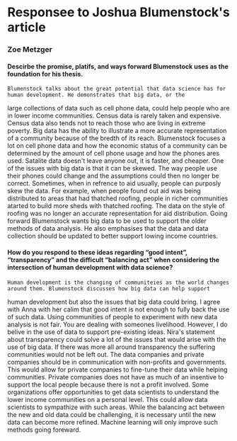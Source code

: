 # Responsee to Joshua Blumenstock's article
### Zoe Metzger

#### Descirbe the promise, platifs, and ways forward Blumenstock uses as the foundation for his thesis. 
	Blumenstock talks about the great potential that data science has for human development. He demonstrates that big data, or the 
large collections of data such as cell phone data, could help people who are in lower income communities. Census data is rarely taken and 
expensive. Census data also tends not to reach those who are living in extreme poverty. Big data has the ability to illustrate a more 
accurate representation of a community because of the bredth of its reach. Blumenstock focuses a lot on cell phone data and how the 
economic status of a community can be determined by the amount of cell phone usage and how the phones ares used. Satalite data doesn't 
leave anyone out, it is faster, and cheaper. One of the issues with big data is that it can be skewed. The way people use their phones 
could change and the assumptions could then no longer be correct. Sometimes, when in refrence to aid usually, people can purposly skew the 
data. For example, when people found out aid was being distributed to areas that had thatched roofing, people in richer communities atarted 
to build more sheds with thatched roofing. The data on the style of roofing was no longer an accurate representation for aid distribution. 
Going forward Blumenstock wants big data to be used to support the older methods of data analysis. He also emphasises that the data and 
data collection should be updated to better support lowing income countries. 

#### How do you respond to these ideas regarding “good intent”, “transparency” and the difficult “balancing act” when considering the intersection of human development with data science?
    Human development is the changing of communiteies as the world changes around them. Blumenstock discusses how big data can help support 
human development but also the issues that big data could bring. I agree with Anna with her calim that good intent is not enough to fully 
back the use of such data. Using communities of people to experiment with new data analysis is not fair. You are dealing with someones 
livelihood. However, I do belive in the use of data to support pre-existing ideas. Nira's statement about transparency could solve a lot of 
the issues that would arise with the use of big data. If there was more all around transparency the suffering communities would not be left 
out. The data companies and private companies should be in communication with non-profits and governments. This would allow for private 
companies to fine-tune their data while helping communities. Private companies does not have as much of an insentive to support the local 
people because there is not a profit involved. Some organizations offer opportunities to get data scientists to understand the lower income 
communities on a personal level. This could allow data scientists to sympathize with such areas. While the balancing act between the new 
and old data could be challenging, it is necessary until the new data can become more refined. Machine learning will only improve such 
methods going foreward. 
  
